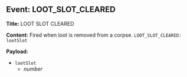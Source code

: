 ## Event: LOOT_SLOT_CLEARED

**Title:** LOOT SLOT CLEARED

**Content:**
Fired when loot is removed from a corpse.
`LOOT_SLOT_CLEARED: lootSlot`

**Payload:**
- `lootSlot`
  - *number*